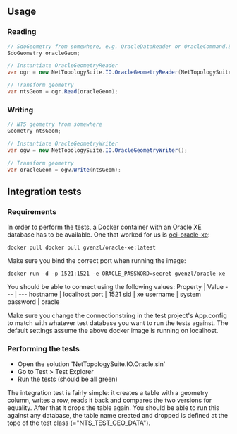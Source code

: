 ## Usage

### Reading
```C#
// SdoGeometry from somewhere, e.g. OracleDataReader or OracleCommand.ExecuteScalar()
SdoGeometry oracleGeom;

// Instantiate OracleGeometryReader
var ogr = new NetTopologySuite.IO.OracleGeometryReader(NetTopologySuite.NtsGeometryServices.Instance);

// Transform geometry
var ntsGeom = ogr.Read(oracleGeom);
```

### Writing
```C#
// NTS geometry from somewhere
Geometry ntsGeom;

// Instantiate OracleGeometryWriter
var ogw = new NetTopologySuite.IO.OracleGeometryWriter();

// Transform geometry
var oracleGeom = ogw.Write(ntsGeom);
```

## Integration tests
### Requirements
In order to perform the tests, a Docker container with an Oracle XE database has to be available.
One that worked for us is [oci-oracle-xe](https://hub.docker.com/r/gvenzl/oracle-xe):   
```
docker pull docker pull gvenzl/oracle-xe:latest
```

Make sure you bind the correct port when running the image:
```
docker run -d -p 1521:1521 -e ORACLE_PASSWORD=secret gvenzl/oracle-xe
```

You should be able to connect using the following values:
Property | Value
--- | ---
hostname | localhost
port | 1521
sid | xe
username | system
password | oracle

Make sure you change the connectionstring in the test project's App.config to match with whatever test database you want to run the tests against. 
The default settings assume the above docker image is running on localhost.

### Performing the tests
- Open the solution 'NetTopologySuite.IO.Oracle.sln'
- Go to Test > Test Explorer 
- Run the tests (should be all green)

The integration test is fairly simple: it creates a table with a geometry column, writes a row, reads it back and compares the two 
versions for equality. After that it drops the table again.
You should be able to run this against any database, the table name created and dropped is defined at the tope of the test class  (="NTS_TEST_GEO_DATA").
